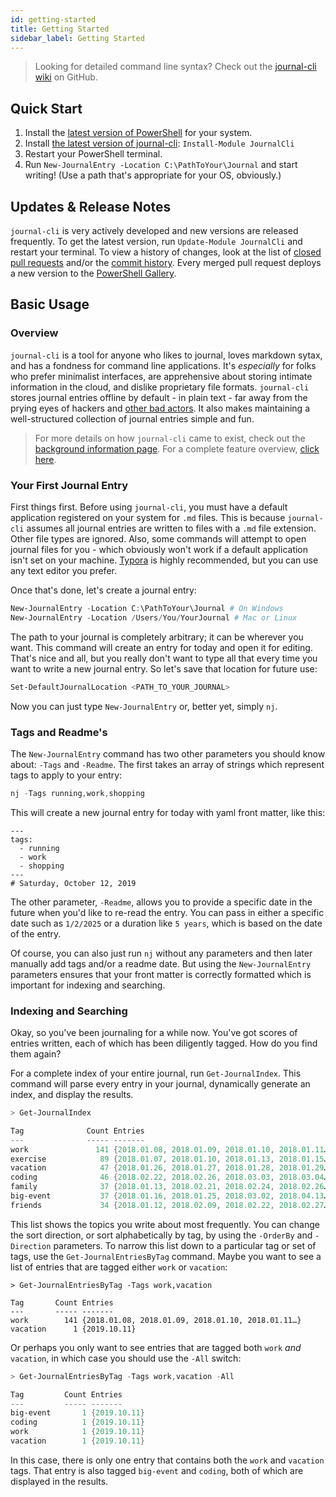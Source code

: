 ```yaml
---
id: getting-started
title: Getting Started
sidebar_label: Getting Started
---
```


> Looking for detailed command line syntax? Check out the [journal-cli wiki](https://github.com/refactorsaurusrex/journal-cli/wiki) on GitHub. 

## Quick Start

1. Install the [latest version of PowerShell](https://github.com/PowerShell/PowerShell/releases/latest) for your system.
2. Install [the latest version of journal-cli](https://www.powershellgallery.com/packages/JournalCli): `Install-Module JournalCli`
3. Restart your PowerShell terminal.
4. Run `New-JournalEntry -Location C:\PathToYour\Journal` and start writing! (Use a path that's appropriate for your OS, obviously.)

## Updates & Release Notes

`journal-cli` is very actively developed and new versions are released frequently. To get the latest version, run `Update-Module JournalCli` and restart your terminal. To view a history of changes, look at the list of [closed pull requests](https://github.com/refactorsaurusrex/journal-cli/pulls?q=is%3Apr+is%3Aclosed) and/or the [commit history](https://github.com/refactorsaurusrex/journal-cli/commits/master). Every merged pull request deploys a new version to the [PowerShell Gallery](https://www.powershellgallery.com/packages/JournalCli). 

## Basic Usage

### Overview

`journal-cli` is a tool for anyone who likes to journal, loves markdown sytax, and has a fondness for command line applications. It's _especially_ for folks who prefer minimalist interfaces, are apprehensive about storing intimate information in the cloud, and dislike proprietary file formats. `journal-cli` stores journal entries offline by default - in plain text - far away from the prying eyes of hackers and [other bad actors](https://www.wsj.com/articles/techs-dirty-secret-the-app-developers-sifting-through-your-gmail-1530544442). It also makes maintaining a well-structured collection of journal entries simple and fun. 

>  For more details on how `journal-cli` came to exist, check out the [background information page](/docs/background). For a complete feature overview, [click here](/docs/features).

### Your First Journal Entry

First things first. Before using `journal-cli`, you must have a default application registered on your system for `.md` files. This is because `journal-cli` assumes all journal entries are written to files with a `.md` file extension. Other file types are ignored. Also, some commands will attempt to open journal files for you - which obviously won't work if a default application isn't set on your machine. [Typora](https://www.typora.io/) is highly recommended, but you can use any text editor you prefer.

Once that's done, let's create a journal entry:

```powershell
New-JournalEntry -Location C:\PathToYour\Journal # On Windows
New-JournalEntry -Location /Users/You/YourJournal # Mac or Linux
```

The path to your journal is completely arbitrary; it can be wherever you want. This command will create an entry for today and open it for editing. That's nice and all, but you really don't want to type all that every time you want to write a new journal entry. So let's save that location for future use: 

```powershell
Set-DefaultJournalLocation <PATH_TO_YOUR_JOURNAL>
```

Now you can just type `New-JournalEntry` or, better yet, simply `nj`. 

### Tags and Readme's

The `New-JournalEntry` command has two other parameters you should know about: `-Tags` and `-Readme`. The first takes an array of strings which represent tags to apply to your entry:

```powershell
nj -Tags running,work,shopping
```

This will create a new journal entry for today with yaml front matter, like this:

```
---
tags:
  - running
  - work
  - shopping
---
# Saturday, October 12, 2019
```

The other parameter, `-Readme`, allows you to provide a specific date in the future when you'd like to re-read the entry. You can pass in either a specific date such as `1/2/2025` or a duration like `5 years`, which is based on the date of the entry. 

Of course, you can also just run `nj` without any parameters and then later manually add tags and/or a readme date. But using the `New-JournalEntry` parameters ensures that your front matter is correctly formatted which is important for indexing and searching.

### Indexing and Searching

Okay, so you've been journaling for a while now. You've got scores of entries written, each of which has been diligently tagged. How do you find them again? 

For a complete index of your entire journal, run `Get-JournalIndex`. This command will parse every entry in your journal, dynamically generate an index, and display the results.

```powershell
> Get-JournalIndex

Tag              Count Entries
---              ----- -------
work               141 {2018.01.08, 2018.01.09, 2018.01.10, 2018.01.11…}
exercise            89 {2018.01.07, 2018.01.10, 2018.01.13, 2018.01.15…}
vacation            47 {2018.01.26, 2018.01.27, 2018.01.28, 2018.01.29…}
coding              46 {2018.02.22, 2018.02.26, 2018.03.03, 2018.03.04…}
family              37 {2018.01.13, 2018.02.21, 2018.02.24, 2018.02.26…}
big-event           37 {2018.01.16, 2018.01.25, 2018.03.02, 2018.04.13…}
friends             34 {2018.01.12, 2018.02.09, 2018.02.22, 2018.02.27…}
```

This list shows the topics you write about most frequently. You can change the sort direction, or sort alphabetically by tag, by using the `-OrderBy` and `-Direction` parameters. To narrow this list down to a particular tag or set of tags, use the `Get-JournalEntriesByTag` command. Maybe you want to see a list of entries that are tagged either `work` or `vacation`:

```
> Get-JournalEntriesByTag -Tags work,vacation

Tag       Count Entries
---       ----- -------
work        141 {2018.01.08, 2018.01.09, 2018.01.10, 2018.01.11…}
vacation      1 {2019.10.11}
```

Or perhaps you only want to see entries that are tagged both `work` _and_ `vacation`, in which case you should use the `-All` switch:

```powershell
> Get-JournalEntriesByTag -Tags work,vacation -All

Tag         Count Entries
---         ----- -------
big-event       1 {2019.10.11}
coding          1 {2019.10.11}
work            1 {2019.10.11}
vacation        1 {2019.10.11}
```

In this case, there is only one entry that contains both the `work` and `vacation` tags. That entry is also tagged `big-event` and `coding`, both of which are displayed in the results. 